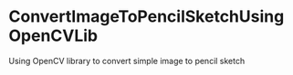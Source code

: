 # ConvertImageToPencilSketchUsingOpenCVLib
Using OpenCV library to convert simple image to pencil sketch

